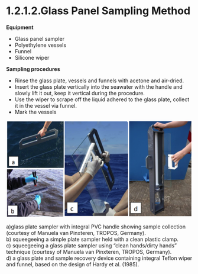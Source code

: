 # 1.2.1.2.Glass Panel Sampling Method

**Equipment**

* Glass panel sampler
* Polyethylene vessels
* Funnel
* Silicone wiper

**Sampling procedures**

* Rinse the glass plate, vessels and funnels with acetone and air-dried.
* Insert the glass plate vertically into the seawater with the handle and slowly lift it out, keep it vertical during the procedure.
* Use the wiper to scrape off the liquid adhered to the glass plate, collect it in the vessel via funnel.
* Mark the vessels

![Figure 5.2.1.2 Glass panel sampling procedures \(from Cunliffe et al., 2014\)](../../.gitbook/assets/1.2.1.2.png)

a\)glass plate sampler with integral PVC handle showing sample collection \(courtesy of Manuela van Pinxteren, TROPOS, Germany\).  
b\) squeegeeing a simple plate sampler held with a clean plastic clamp.  
c\) squeegeeing a glass plate sampler using “clean hands/dirty hands” technique \(courtesy of Manuela van Pinxteren, TROPOS, Germany\).  
d\) a glass plate and sample recovery device containing integral Teflon wiper and funnel, based on the design of Hardy et al. \(1985\).

